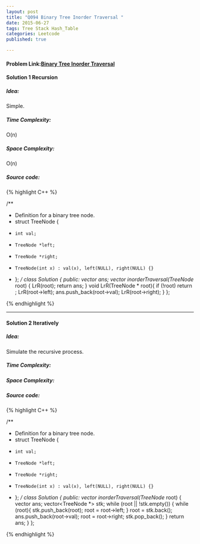 ```yaml
---
layout: post
title: "Q094 Binary Tree Inorder Traversal "
date: 2015-06-27
tags: Tree Stack Hash_Table
categories: Leetcode
published: true

---
```

#### Problem Link:[Binary Tree Inorder Traversal](https://leetcode.com/problems/binary-tree-inorder-traversal/) 

#### Solution 1 Recursion

##### Idea:

Simple.

##### Time Complexity:
O(n)

##### Space Complexity:
O(n)

##### Source code:
{% highlight C++ %}

/**
 * Definition for a binary tree node.
 * struct TreeNode {
 *     int val;
 *     TreeNode *left;
 *     TreeNode *right;
 *     TreeNode(int x) : val(x), left(NULL), right(NULL) {}
 * };
 */
class Solution {
public:
    vector<int> ans;
    vector<int> inorderTraversal(TreeNode* root) {
        LrR(root);
        return ans;
    }
    void LrR(TreeNode * root){
        if (!root) return ;
        LrR(root->left);
        ans.push_back(root->val);
        LrR(root->right);
    }
};

{% endhighlight %}


---

#### Solution 2 Iteratively

##### Idea:

Simulate the recursive process.     

##### Time Complexity:

##### Space Complexity:

##### Source code:

{% highlight C++ %}

/**
 * Definition for a binary tree node.
 * struct TreeNode {
 *     int val;
 *     TreeNode *left;
 *     TreeNode *right;
 *     TreeNode(int x) : val(x), left(NULL), right(NULL) {}
 * };
 */
class Solution {
public:
    vector<int> inorderTraversal(TreeNode* root) {
        vector<int> ans;
        vector<TreeNode *> stk;
        while (root || !stk.empty()) {
            while (root){
                stk.push_back(root);
                root = root->left;
            }
            root = stk.back();
            ans.push_back(root->val);
            root = root->right;
            stk.pop_back();
        }
        return ans;
    }
};

{% endhighlight %}
